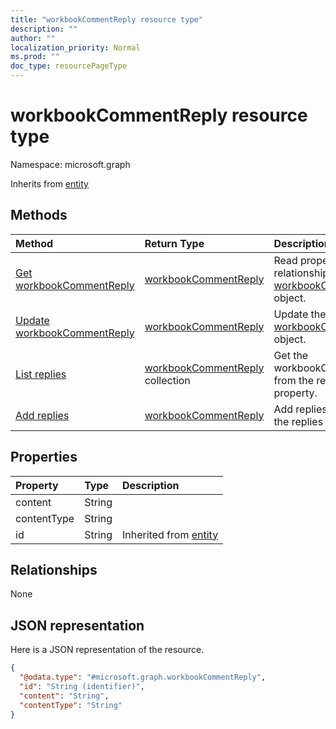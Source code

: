 ```yaml
---
title: "workbookCommentReply resource type"
description: ""
author: ""
localization_priority: Normal
ms.prod: ""
doc_type: resourcePageType
---
```


# workbookCommentReply resource type


Namespace: microsoft.graph




Inherits from [entity](../resources/entity.md)

## Methods
|Method|Return Type|Description|
|:---|:---|:---|
|[Get workbookCommentReply](../api/workbookcommentreply-get.md)|[workbookCommentReply](../resources/workbookcommentreply.md)|Read properties and relationships of the [workbookCommentReply](../resources/workbookcommentreply.md) object.|
|[Update workbookCommentReply](../api/workbookcommentreply-update.md)|[workbookCommentReply](../resources/workbookcommentreply.md)|Update the properties of a [workbookCommentReply](../resources/workbookcommentreply.md) object.|
|[List replies](../api/workbookcomment-list-replies.md)|[workbookCommentReply](../resources/workbookcommentreply.md) collection|Get the workbookCommentReplies from the replies navigation property.|
|[Add replies](../api/workbookcomment-post-replies.md)|[workbookCommentReply](../resources/workbookcommentreply.md)|Add replies by posting to the replies collection.|

## Properties
|Property|Type|Description|
|:---|:---|:---|
|content|String||
|contentType|String||
|id|String| Inherited from [entity](../resources/entity.md)|

## Relationships
None

## JSON representation
Here is a JSON representation of the resource.
<!-- {
  "blockType": "resource",
  "keyProperty": "id",
  "@odata.type": "microsoft.graph.workbookCommentReply",
  "baseType": "microsoft.graph.entity",
  "openType": false
}
-->
``` json
{
  "@odata.type": "#microsoft.graph.workbookCommentReply",
  "id": "String (identifier)",
  "content": "String",
  "contentType": "String"
}
```

